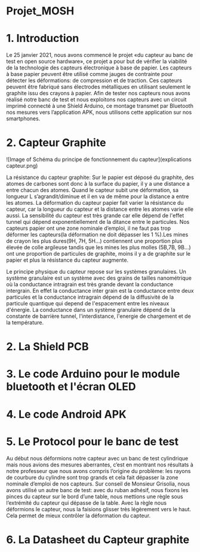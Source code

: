 # Projet_MOSH 

# 1. Introduction

Le 25 janvier 2021, nous avons commencé le projet «du capteur au banc de test en open source hardware», ce projet a pour but de vérifier la viabilité de la technologie des capteurs électronique à base de papier. Les capteurs à base papier peuvent être utilisé comme jauges de contrainte pour détecter les déformations: de compression et de traction. Ces capteurs peuvent être fabriqué sans électrodes métalliques en utilisant seulement le graphite issu des crayons à papier. Afin de tester nos capteurs nous avons réalisé notre banc de test et nous exploitons nos capteurs avec un circuit imprimé connecté à une Shield Arduino, ce montage transmet par Bluetooth nos mesures vers l’application APK, nous utilisons cette application sur nos smartphones. 

# 2. Capteur Graphite

![Image of Schéma du principe de fonctionnement du capteur](explications capteur.png)

La résistance du capteur graphite: Sur le papier est déposé du graphite, des atomes de carbones sont donc à la surface du papier, il y a une distance a entre chacun des atomes. Quand le capteur subit une déformation, sa longueur L s’agrandit/diminue et il en va de même pour la distance a entre les atomes. La déformation du capteur papier fait varier la résistance du capteur, car la longueur du capteur et la distance entre les atomes varie elle aussi. La sensibilité du capteur est très grande car elle dépend de l'effet tunnel qui dépend exponentiellement de la ditance entre le particules. Nos capteurs papier ont une zone nominale d’emploi, il ne faut pas trop déformer les capteurs(la déformation ne doit dépasser les 1 %).Les mines de crayon les plus dures(9H, 7H, 5H...) contiennent une proportion plus élevée de colle argileuse tandis que les mines les plus molles (5B,7B, 9B...) ont une proportion de particules de graphite, moins il y a de graphite sur le papier et plus la résistance du capteur augmente. 

Le principe physique du capteur repose sur les systèmes granulaires. Un système granulaire est un système avec des grains de tailles nanométrique où la conductance intragrain est très grande devant la conductance intergrain. En effet la conductance inter grain est la conductance entre deux particules et la conductance intragrain dépend de la diffusivité de la particule quantique qui depend de l'espacement entre les niveaux d'énergie. 
La conductance dans un système granulaire dépend de la constante de barrière tunnel, l'interdistance, l'energie de chargement et de la température.

# 2. La Shield PCB 



# 3. Le code Arduino pour le module bluetooth et l'écran OLED
# 4. Le code Android APK 
# 5. Le Protocol pour le banc de test

Au début nous déformions notre capteur avec un banc de test cylindrique mais nous avions des mesures aberrantes, c’est en montrant nos résultats à notre professeur que nous avons compris l’origine du problème: les rayons de courbure du cylindre sont trop grands et cela fait dépasser la zone nominale d’emploi de nos capteurs. Sur conseil de Monsieur Grisolia, nous avons utilisé un autre banc de test: avec du ruban adhésif, nous fixons les pinces du capteur sur le bord d’une table, nous mettions une règle sous l’extrémité du capteur qui dépasse de la table. Avec la règle nous déformions le capteur, nous la faisions glisser très légèrement vers le haut. Cela permet de mieux contrôler la déformation du capteur.

# 6. La Datasheet du Capteur graphite
